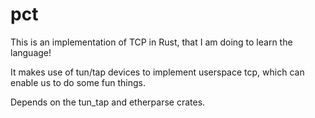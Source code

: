 # pct

This is an implementation of TCP in Rust, that I am doing to learn the language!

It makes use of tun/tap devices to implement userspace tcp, which can enable us to do some fun things.

Depends on the tun_tap and etherparse crates.
